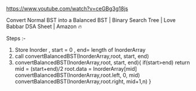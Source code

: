 https://www.youtube.com/watch?v=ceGBg3g18js

Convert Normal BST into a Balanced BST | Binary Search Tree | Love Babbar DSA Sheet | Amazon 🔥

Steps :-
1. Store Inorder , start = 0 , end= length of InorderArray
2. call convertBalancedBST(InorderArray,root, start, end)
3. convertBalancedBST(InorderArray,root, start, end){
    if(start>end) return
    mid = (start+end)/2
    root.data = InorderArray[mid]
    convertBalancedBST(InorderArray,root.left, 0, mid)
    convertBalancedBST(InorderArray,root.right, mid+1,n)
}